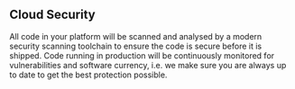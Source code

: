 ## Cloud Security

All code in your platform will be scanned and analysed by a modern security scanning toolchain to ensure  the code is secure before it is shipped. Code running in production will be continuously monitored for vulnerabilities and software currency, i.e. we make sure you are always up to date to get the best protection possible.
